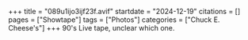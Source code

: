 +++
title = "089u1ijo3ijf23f.avif"
startdate = "2024-12-19"
citations = []
pages = ["Showtape"]
tags = ["Photos"]
categories = ["Chuck E. Cheese's"]
+++
90's Live tape, unclear which one.
